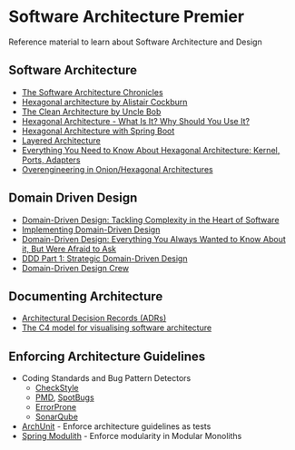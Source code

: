# Software Architecture Premier

Reference material to learn about Software Architecture and Design

## Software Architecture
* [The Software Architecture Chronicles](https://herbertograca.com/2017/07/03/the-software-architecture-chronicles/)
* [Hexagonal architecture by Alistair Cockburn](https://alistair.cockburn.us/hexagonal-architecture/)
* [The Clean Architecture by Uncle Bob](https://blog.cleancoder.com/uncle-bob/2012/08/13/the-clean-architecture.html)
* [Hexagonal Architecture - What Is It? Why Should You Use It?](https://www.happycoders.eu/software-craftsmanship/hexagonal-architecture/)
* [Hexagonal Architecture with Spring Boot](https://www.happycoders.eu/software-craftsmanship/hexagonal-architecture-spring-boot/)
* [Layered Architecture](https://herbertograca.com/2017/08/03/layered-architecture/)
* [Everything You Need to Know About Hexagonal Architecture: Kernel, Ports, Adapters](https://scalastic.io/en/hexagonal-architecture/)
* [Overengineering in Onion/Hexagonal Architectures](https://victorrentea.ro/blog/overengineering-in-onion-hexagonal-architectures/)

## Domain Driven Design
* [Domain-Driven Design: Tackling Complexity in the Heart of Software](https://www.amazon.in/Domain-Driven-Design-Tackling-Complexity-Software/dp/0321125215)
* [Implementing Domain-Driven Design](https://www.amazon.in/Implementing-Domain-Driven-Design-Vaughn-Vernon/dp/0321834577)
* [Domain-Driven Design: Everything You Always Wanted to Know About it, But Were Afraid to Ask](https://medium.com/ssense-tech/domain-driven-design-everything-you-always-wanted-to-know-about-it-but-were-afraid-to-ask-a85e7b74497a)
* [DDD Part 1: Strategic Domain-Driven Design](https://vaadin.com/blog/ddd-part-1-strategic-domain-driven-design)
* [Domain-Driven Design Crew](https://github.com/ddd-crew)


## Documenting Architecture
* [Architectural Decision Records (ADRs)](https://adr.github.io/)
* [The C4 model for visualising software architecture](https://c4model.com/)

## Enforcing Architecture Guidelines
* Coding Standards and Bug Pattern Detectors
  * [CheckStyle](https://checkstyle.sourceforge.io/)
  * [PMD](https://pmd.github.io/), [SpotBugs](https://spotbugs.github.io/)
  * [ErrorProne](https://github.com/google/error-prone)
  * [SonarQube](https://www.sonarsource.com/products/sonarqube/)
* [ArchUnit](https://www.archunit.org/) - Enforce architecture guidelines as tests
* [Spring Modulith](https://spring.io/projects/spring-modulith) - Enforce modularity in Modular Monoliths